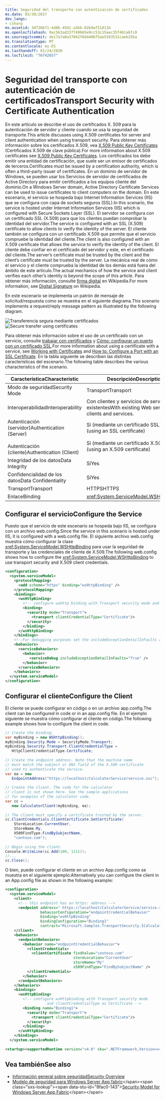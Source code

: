 ```yaml
---
title: Seguridad del transporte con autenticación de certificados
ms.date: 03/30/2017
dev_langs:
- csharp
ms.assetid: 3d726b71-4d8b-4581-a3bb-02b9af51d11b
ms.openlocfilehash: 9ac563ad237749665e9cc53c15aec35f461abfc0
ms.sourcegitcommit: de17a7a0a37042f0d4406f5ae5393531caeb25ba
ms.translationtype: MT
ms.contentlocale: es-ES
ms.lasthandoff: 01/24/2020
ms.locfileid: "76742657"
---
```

# <a name="transport-security-with-certificate-authentication"></a><span data-ttu-id="8fac0-102">Seguridad del transporte con autenticación de certificados</span><span class="sxs-lookup"><span data-stu-id="8fac0-102">Transport Security with Certificate Authentication</span></span>

<span data-ttu-id="8fac0-103">En este artículo se describe el uso de certificados X. 509 para la autenticación de servidor y cliente cuando se usa la seguridad de transporte.</span><span class="sxs-lookup"><span data-stu-id="8fac0-103">This article discusses using X.509 certificates for server and client authentication when using transport security.</span></span> <span data-ttu-id="8fac0-104">Para obtener más información sobre los certificados X.509, vea [X.509 Public Key Certificates](/windows/desktop/SecCertEnroll/about-x-509-public-key-certificates) (Certificados X.509 de clave pública).</span><span class="sxs-lookup"><span data-stu-id="8fac0-104">For more information about X.509 certificates see [X.509 Public Key Certificates](/windows/desktop/SecCertEnroll/about-x-509-public-key-certificates).</span></span> <span data-ttu-id="8fac0-105">Los certificados los debe emitir una entidad de certificación, que suele ser un emisor de certificados de terceros.</span><span class="sxs-lookup"><span data-stu-id="8fac0-105">Certificates must be issued by a certification authority, which is often a third-party issuer of certificates.</span></span> <span data-ttu-id="8fac0-106">En un dominio de servidor de Windows, se pueden usar los Servicios de servidor de certificados de Active Directory para emitir certificados a los equipos cliente del dominio.</span><span class="sxs-lookup"><span data-stu-id="8fac0-106">On a Windows Server domain, Active Directory Certificate Services can be used to issue certificates to client computers on the domain.</span></span> <span data-ttu-id="8fac0-107">En este escenario, el servicio se hospeda bajo Internet Information Services (IIS) que se configura con capa de sockets seguros (SSL).</span><span class="sxs-lookup"><span data-stu-id="8fac0-107">In this scenario, the service is hosted under Internet Information Services (IIS) which is configured with Secure Sockets Layer (SSL).</span></span> <span data-ttu-id="8fac0-108">El servidor se configura con un certificado SSL (X.509) para que los clientes puedan comprobar la identidad del servidor.</span><span class="sxs-lookup"><span data-stu-id="8fac0-108">The service is configured with an SSL (X.509) certificate to allow clients to verify the identity of the server.</span></span> <span data-ttu-id="8fac0-109">El cliente también se configura con un certificado X.509 que permite que el servicio compruebe la identidad del cliente.</span><span class="sxs-lookup"><span data-stu-id="8fac0-109">The client is also configured with an X.509 certificate that allows the service to verify the identity of the client.</span></span> <span data-ttu-id="8fac0-110">El cliente debe confiar en el certificado del servidor y este, en el certificado del cliente.</span><span class="sxs-lookup"><span data-stu-id="8fac0-110">The server’s certificate must be trusted by the client and the client’s certificate must be trusted by the server.</span></span> <span data-ttu-id="8fac0-111">La mecánica real de cómo el servicio y el cliente comprueba la identidad de los demás está fuera del ámbito de este artículo.</span><span class="sxs-lookup"><span data-stu-id="8fac0-111">The actual mechanics of how the service and client verifies each other’s identity is beyond the scope of this article.</span></span> <span data-ttu-id="8fac0-112">Para obtener más información, consulte [firma digital](https://en.wikipedia.org/wiki/Digital_signature) en Wikipedia.</span><span class="sxs-lookup"><span data-stu-id="8fac0-112">For more information, see [Digital Signature](https://en.wikipedia.org/wiki/Digital_signature) on Wikipedia.</span></span>
  
 <span data-ttu-id="8fac0-113">En este escenario se implementa un patrón de mensaje de solicitud/respuesta como se muestra en el siguiente diagrama.</span><span class="sxs-lookup"><span data-stu-id="8fac0-113">This scenario implements a request/reply message pattern as illustrated by the following diagram.</span></span>  
  
 <span data-ttu-id="8fac0-114">![Transferencia segura mediante certificados](../../../../docs/framework/wcf/feature-details/media/8f7b8968-899f-4538-a9e8-0eaa872a291c.gif "8f7b8968-899f-4538-a9e8-0eaa872a291c")</span><span class="sxs-lookup"><span data-stu-id="8fac0-114">![Secure transfer using certificates](../../../../docs/framework/wcf/feature-details/media/8f7b8968-899f-4538-a9e8-0eaa872a291c.gif "8f7b8968-899f-4538-a9e8-0eaa872a291c")</span></span>  
  
 <span data-ttu-id="8fac0-115">Para obtener más información sobre el uso de un certificado con un servicio, consulte [trabajar con certificados](../../../../docs/framework/wcf/feature-details/working-with-certificates.md) y [Cómo: configurar un puerto con un certificado SSL](../../../../docs/framework/wcf/feature-details/how-to-configure-a-port-with-an-ssl-certificate.md).</span><span class="sxs-lookup"><span data-stu-id="8fac0-115">For more information about using a certificate with a service, see [Working with Certificates](../../../../docs/framework/wcf/feature-details/working-with-certificates.md) and [How to: Configure a Port with an SSL Certificate](../../../../docs/framework/wcf/feature-details/how-to-configure-a-port-with-an-ssl-certificate.md).</span></span> <span data-ttu-id="8fac0-116">En la tabla siguiente se describen las distintas características del escenario.</span><span class="sxs-lookup"><span data-stu-id="8fac0-116">The following table describes the various characteristics of the scenario.</span></span>  
  
|<span data-ttu-id="8fac0-117">Característica</span><span class="sxs-lookup"><span data-stu-id="8fac0-117">Characteristic</span></span>|<span data-ttu-id="8fac0-118">Descripción</span><span class="sxs-lookup"><span data-stu-id="8fac0-118">Description</span></span>|  
|--------------------|-----------------|  
|<span data-ttu-id="8fac0-119">Modo de seguridad</span><span class="sxs-lookup"><span data-stu-id="8fac0-119">Security Mode</span></span>|<span data-ttu-id="8fac0-120">Transport</span><span class="sxs-lookup"><span data-stu-id="8fac0-120">Transport</span></span>|  
|<span data-ttu-id="8fac0-121">Interoperabilidad</span><span class="sxs-lookup"><span data-stu-id="8fac0-121">Interoperability</span></span>|<span data-ttu-id="8fac0-122">Con clientes y servicios de servicios Web existentes</span><span class="sxs-lookup"><span data-stu-id="8fac0-122">With existing Web service clients and services.</span></span>|  
|<span data-ttu-id="8fac0-123">Autenticación (servidor)</span><span class="sxs-lookup"><span data-stu-id="8fac0-123">Authentication (Server)</span></span><br /><br /> <span data-ttu-id="8fac0-124">Autenticación (cliente)</span><span class="sxs-lookup"><span data-stu-id="8fac0-124">Authentication (Client)</span></span>|<span data-ttu-id="8fac0-125">Sí (mediante un certificado SSL)</span><span class="sxs-lookup"><span data-stu-id="8fac0-125">Yes (using an SSL certificate)</span></span><br /><br /> <span data-ttu-id="8fac0-126">Sí (mediante un certificado X.509)</span><span class="sxs-lookup"><span data-stu-id="8fac0-126">Yes (using an X.509 certificate)</span></span>|  
|<span data-ttu-id="8fac0-127">Integridad de los datos</span><span class="sxs-lookup"><span data-stu-id="8fac0-127">Data Integrity</span></span>|<span data-ttu-id="8fac0-128">Sí</span><span class="sxs-lookup"><span data-stu-id="8fac0-128">Yes</span></span>|  
|<span data-ttu-id="8fac0-129">Confidencialidad de los datos</span><span class="sxs-lookup"><span data-stu-id="8fac0-129">Data Confidentiality</span></span>|<span data-ttu-id="8fac0-130">Sí</span><span class="sxs-lookup"><span data-stu-id="8fac0-130">Yes</span></span>|  
|<span data-ttu-id="8fac0-131">Transport</span><span class="sxs-lookup"><span data-stu-id="8fac0-131">Transport</span></span>|<span data-ttu-id="8fac0-132">HTTPS</span><span class="sxs-lookup"><span data-stu-id="8fac0-132">HTTPS</span></span>|  
|<span data-ttu-id="8fac0-133">Enlace</span><span class="sxs-lookup"><span data-stu-id="8fac0-133">Binding</span></span>|<xref:System.ServiceModel.WSHttpBinding>|  
  
## <a name="configure-the-service"></a><span data-ttu-id="8fac0-134">Configurar el servicio</span><span class="sxs-lookup"><span data-stu-id="8fac0-134">Configure the Service</span></span>  
 <span data-ttu-id="8fac0-135">Puesto que el servicio de este escenario se hospeda bajo IIS, se configura con un archivo web.config.</span><span class="sxs-lookup"><span data-stu-id="8fac0-135">Since the service in this scenario is hosted under IIS, it is configured with a web.config file.</span></span> <span data-ttu-id="8fac0-136">El siguiente archivo web.config muestra cómo configurar la clase <xref:System.ServiceModel.WSHttpBinding> para usar la seguridad de transporte y las credenciales de cliente de X.509.</span><span class="sxs-lookup"><span data-stu-id="8fac0-136">The following web.config shows how to configure the <xref:System.ServiceModel.WSHttpBinding> to use transport security and X.509 client credentials.</span></span>  
  
```xml  
<configuration>  
  <system.serviceModel>  
    <protocolMapping>  
      <add scheme="https" binding="wsHttpBinding" />  
    </protocolMapping>  
    <bindings>  
      <wsHttpBinding>  
        <!-- configure wsHttp binding with Transport security mode and clientCredentialType as Certificate -->  
        <binding>  
          <security mode="Transport">  
            <transport clientCredentialType="Certificate"/>              
          </security>  
        </binding>  
      </wsHttpBinding>  
    </bindings>  
    <!--For debugging purposes set the includeExceptionDetailInFaults attribute to true-->  
    <behaviors>  
      <serviceBehaviors>  
        <behavior>            
           <serviceDebug includeExceptionDetailInFaults="True" />  
        </behavior>  
      </serviceBehaviors>  
    </behaviors>  
  </system.serviceModel>  
</configuration>  
```  
  
## <a name="configure-the-client"></a><span data-ttu-id="8fac0-137">Configurar el cliente</span><span class="sxs-lookup"><span data-stu-id="8fac0-137">Configure the Client</span></span>  
 <span data-ttu-id="8fac0-138">El cliente se puede configurar en código o en un archivo app.config.</span><span class="sxs-lookup"><span data-stu-id="8fac0-138">The client can be configured in code or in an app.config file.</span></span> <span data-ttu-id="8fac0-139">En el ejemplo siguiente se muestra cómo configurar el cliente en código.</span><span class="sxs-lookup"><span data-stu-id="8fac0-139">The following example shows how to configure the client in code.</span></span>  
  
```csharp
// Create the binding.  
var myBinding = new WSHttpBinding();  
myBinding.Security.Mode = SecurityMode.Transport;  
myBinding.Security.Transport.ClientCredentialType =  
   HttpClientCredentialType.Certificate;  
  
// Create the endpoint address. Note that the machine name   
// must match the subject or DNS field of the X.509 certificate  
// used to authenticate the service.   
var ea = new  
   EndpointAddress("https://localhost/CalculatorService/service.svc");  
  
// Create the client. The code for the calculator   
// client is not shown here. See the sample applications  
// for examples of the calculator code.  
var cc =  
   new CalculatorClient(myBinding, ea);  
  
// The client must specify a certificate trusted by the server.  
cc.ClientCredentials.ClientCertificate.SetCertificate(  
    StoreLocation.CurrentUser,  
    StoreName.My,  
    X509FindType.FindBySubjectName,  
    "contoso.com");  
  
// Begin using the client.  
Console.WriteLine(cc.Add(100, 1111));  
//...  
cc.Close();  
```  
  
 <span data-ttu-id="8fac0-140">O bien, puede configurar el cliente en un archivo App.config como se muestra en el siguiente ejemplo:</span><span class="sxs-lookup"><span data-stu-id="8fac0-140">Alternatively you can configure the client in an App.config file as shown in the following example:</span></span>  
  
```xml  
<configuration>  
  <system.serviceModel>  
    <client>  
      <!-- this endpoint has an https: address -->  
      <endpoint address=" https://localhost/CalculatorService/service.svc "   
                behaviorConfiguration="endpointCredentialBehavior"  
                binding="wsHttpBinding"   
                bindingConfiguration="Binding1"   
                contract="Microsoft.Samples.TransportSecurity.ICalculator"/>  
    </client>  
    <behaviors>  
      <endpointBehaviors>  
        <behavior name="endpointCredentialBehavior">  
          <clientCredentials>  
            <clientCertificate findValue="contoso.com"  
                               storeLocation="CurrentUser"  
                               storeName="My"  
                               x509FindType="FindBySubjectName" />  
          </clientCredentials>  
        </behavior>  
      </endpointBehaviors>  
    </behaviors>  
    <bindings>  
      <wsHttpBinding>  
        <!-- configure wsHttpbinding with Transport security mode  
                   and clientCredentialType as Certificate -->  
        <binding name="Binding1">  
          <security mode="Transport">  
            <transport clientCredentialType="Certificate"/>  
          </security>  
        </binding>  
      </wsHttpBinding>  
    </bindings>  
  </system.serviceModel>  
  
<startup><supportedRuntime version="v4.0" sku=".NETFramework,Version=v4.0"/></startup></configuration>  
```  
  
## <a name="see-also"></a><span data-ttu-id="8fac0-141">Vea también</span><span class="sxs-lookup"><span data-stu-id="8fac0-141">See also</span></span>

- [<span data-ttu-id="8fac0-142">Información general sobre seguridad</span><span class="sxs-lookup"><span data-stu-id="8fac0-142">Security Overview</span></span>](../../../../docs/framework/wcf/feature-details/security-overview.md)
- <span data-ttu-id="8fac0-143">[Modelo de seguridad para Windows Server App fabric](https://docs.microsoft.com/previous-versions/appfabric/ee677202(v=azure.10))</span><span class="sxs-lookup"><span data-stu-id="8fac0-143">[Security Model for Windows Server App Fabric](https://docs.microsoft.com/previous-versions/appfabric/ee677202(v=azure.10))</span></span>
